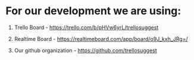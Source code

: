 # For our development we are using:
1. Trello Board - https://trello.com/b/pHVw6yrL/trellosuggest

2. Realtime Board - https://realtimeboard.com/app/board/o9J_kxh_JRg=/

3. Our github organization - https://github.com/trellosuggest

